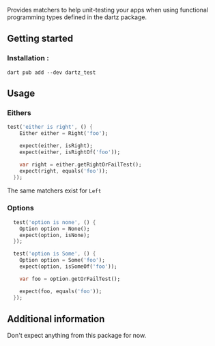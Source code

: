 Provides matchers to help unit-testing your apps when using functional programming types defined in the dartz package.

## Getting started

### Installation :

`dart pub add --dev dartz_test`

## Usage

### Eithers

```dart
test('either is right', () {
    Either either = Right('foo');

    expect(either, isRight);
    expect(either, isRightOf('foo'));

    var right = either.getRightOrFailTest();
    expect(right, equals('foo'));
  });
```

The same matchers exist for `Left`

### Options

```dart
  test('option is none', () {
    Option option = None();
    expect(option, isNone);
  });

  test('option is Some', () {
    Option option = Some('foo');
    expect(option, isSomeOf('foo'));

    var foo = option.getOrFailTest();

    expect(foo, equals('foo'));
  });
```

## Additional information

Don't expect anything from this package for now.
